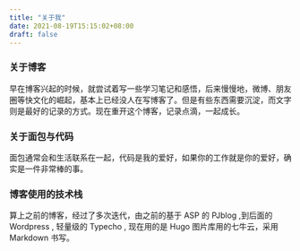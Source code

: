```yaml
---
title: "关于我"
date: 2021-08-19T15:15:02+08:00
draft: false
---
```


### 关于博客
早在博客兴起的时候，就尝试着写一些学习笔记和感悟，后来慢慢地，微博、朋友圈等快文化的崛起，基本上已经没人在写博客了。但是有些东西需要沉淀，而文字则是最好的记录的方式。现在重开这个博客，记录点滴，一起成长。

### 关于面包与代码
面包通常会和生活联系在一起，代码是我的爱好，如果你的工作就是你的爱好，确实是一件非常棒的事。

### 博客使用的技术栈
算上之前的博客，经过了多次迭代，由之前的基于 ASP 的 PJblog ,到后面的 Wordpress , 轻量级的 Typecho , 现在用的是 Hugo 图片库用的七牛云，采用 Markdown 书写。 